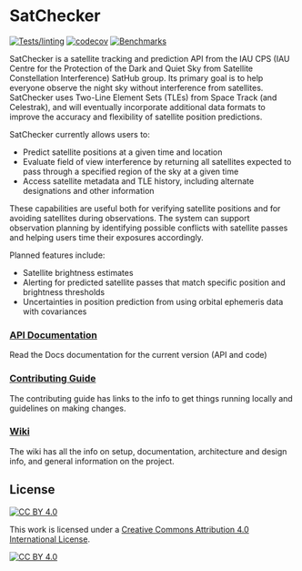# SatChecker
[![Tests/linting](https://github.com/iausathub/satchecker/actions/workflows/run_tests.yml/badge.svg)](https://github.com/iausathub/satchecker/actions/workflows/run_tests.yml)
[![codecov](https://codecov.io/gh/iausathub/satchecker/branch/main/graph/badge.svg)](https://codecov.io/gh/iausathub/satchecker)
[![Benchmarks](https://github.com/iausathub/satchecker/actions/workflows/benchmark.yml/badge.svg)](https://github.com/iausathub/satchecker/actions/workflows/benchmark.yml)

SatChecker is a satellite tracking and prediction API from the IAU CPS (IAU Centre for the Protection of the Dark and Quiet Sky from Satellite Constellation Interference) SatHub group. Its primary goal is to help everyone observe the night sky without interference from satellites. SatChecker uses Two-Line Element Sets (TLEs) from Space Track (and Celestrak), and will eventually incorporate additional data formats to improve the accuracy and flexibility of satellite position predictions.

SatChecker currently allows users to:
* Predict satellite positions at a given time and location
* Evaluate field of view interference by returning all satellites expected to pass through a specified region of the sky at a given time
* Access satellite metadata and TLE history, including alternate designations and other information

These capabilities are useful both for verifying satellite positions and for avoiding satellites during observations. The system can support observation planning by identifying possible conflicts with satellite passes and helping users time their exposures accordingly.

Planned features include:

* Satellite brightness estimates
* Alerting for predicted satellite passes that match specific position and brightness thresholds
* Uncertainties in position prediction from using orbital ephemeris data with covariances

### [API Documentation](https://satchecker.readthedocs.io/en/latest/)
Read the Docs documentation for the current version (API and code)

### [Contributing Guide](setup/CONTRIBUTING.md)
The contributing guide has links to the info to get things running locally and guidelines on making changes.

### [Wiki](https://github.com/iausathub/satchecker/wiki)
The wiki has all the info on setup, documentation, architecture and design info, and general information on the project.

<a name="license"></a>
## License
[![CC BY 4.0][cc-by-shield]][cc-by]

This work is licensed under a
[Creative Commons Attribution 4.0 International License][cc-by].

[![CC BY 4.0][cc-by-image]][cc-by]

[cc-by]: http://creativecommons.org/licenses/by/4.0/
[cc-by-image]: https://i.creativecommons.org/l/by/4.0/88x31.png
[cc-by-shield]: https://img.shields.io/badge/License-CC%20BY%204.0-lightgrey.svg
